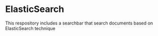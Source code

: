 # ElasticSearch
This respository includes a searchbar that search documents based on ElasticSearch technique
